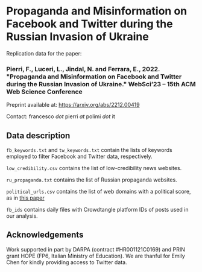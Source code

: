 # Propaganda and Misinformation on Facebook and Twitter during the Russian Invasion of Ukraine
Replication data for the paper:

### Pierri, F., Luceri, L., Jindal, N. and Ferrara, E., 2022. "Propaganda and Misinformation on Facebook and Twitter during the Russian Invasion of Ukraine." WebSci’23 – 15th ACM Web Science Conference

Preprint available at: https://arxiv.org/abs/2212.00419

Contact: francesco <i>dot</i> pierri <i>at</i> polimi <i>dot</i> it

## Data description

`fb_keywords.txt` and `tw_keywords.txt` contain the lists of keywords employed to filter Facebook and Twitter data, respectively.

`low_credibility.csv` contains the list of low-credibility news websites.

`ru_propaganda.txt` contains the list of Russian propaganda websites.

`political_urls.csv` contains the list of web domains with a political score, as in [this paper](https://doi.org/10.1145/3274417)

`fb_ids` contains daily files with Crowdtangle platform IDs of posts used in our analysis.

## Acknowledgements

Work supported in part by DARPA (contract \#HR001121C0169) and PRIN grant HOPE (FP6, Italian Ministry of Education). We are thanful for Emily Chen for kindly providing access to Twitter data.
